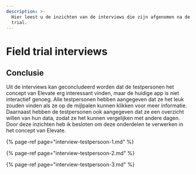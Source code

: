 ```yaml
---
description: >-
  Hier leest u de inzichten van de interviews die zijn afgenomen na de field
  trial.
---
```


# Field trial interviews

## Conclusie

Uit de interviews kan geconcludeerd worden dat de testpersonen het concept van Elevate erg interessant vinden, maar de huidige app is niet interactief genoeg. Alle testpersonen hebben aangegeven dat ze het leuk zouden vinden als ze op de mijlpalen kunnen klikken voor meer informatie. Daarnaast hebben de testpersonen ook aangegeven dat ze een overzicht willen van hun data, zodat ze het kunnen vergelijken met andere dagen. Door deze inzichten heb ik besloten om deze onderdelen te verwerken in het concept van Elevate. 

{% page-ref page="interview-testpersoon-1.md" %}

{% page-ref page="interview-testpersoon-2.md" %}

{% page-ref page="interview-testpersoon-3.md" %}



